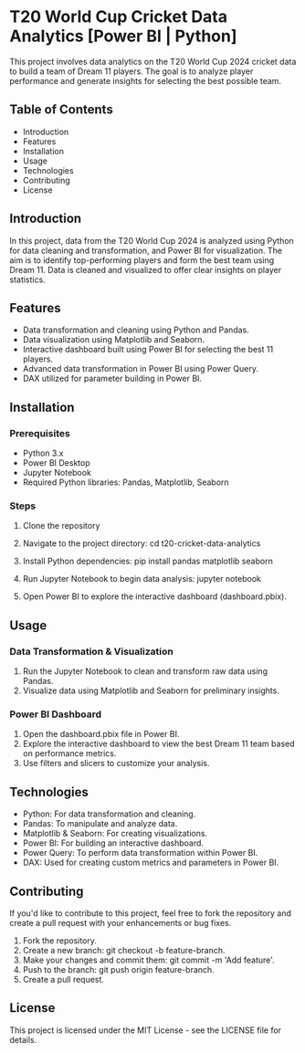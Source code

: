 
# T20 World Cup Cricket Data Analytics [Power BI | Python]

This project involves data analytics on the T20 World Cup 2024 cricket data to build a team of Dream 11 players. The goal is to analyze player performance and generate insights for selecting the best possible team.

## Table of Contents

- Introduction
- Features
- Installation
- Usage
- Technologies
- Contributing
- License


## Introduction

In this project, data from the T20 World Cup 2024 is analyzed using Python for data cleaning and transformation, and Power BI for visualization. The aim is to identify top-performing players and form the best team using Dream 11. Data is cleaned and visualized to offer clear insights on player statistics.

## Features

- Data transformation and cleaning using Python and Pandas.
- Data visualization using Matplotlib and Seaborn.
- Interactive dashboard built using Power BI for selecting the best 11 players.
- Advanced data transformation in Power BI using Power Query.
- DAX utilized for parameter building in Power BI.

## Installation

### Prerequisites

- Python 3.x
- Power BI Desktop
- Jupyter Notebook
- Required Python libraries: Pandas, Matplotlib, Seaborn

### Steps

1. Clone the repository
2. Navigate to the project directory:
cd t20-cricket-data-analytics

3. Install Python dependencies:
pip install pandas matplotlib seaborn

4. Run Jupyter Notebook to begin data analysis:
jupyter notebook

5. Open Power BI to explore the interactive dashboard (dashboard.pbix).

## Usage

### Data Transformation & Visualization

1. Run the Jupyter Notebook to clean and transform raw data using Pandas.
2. Visualize data using Matplotlib and Seaborn for preliminary insights.

### Power BI Dashboard

1. Open the dashboard.pbix file in Power BI.
2. Explore the interactive dashboard to view the best Dream 11 team based on performance metrics.
3. Use filters and slicers to customize your analysis.

## Technologies

- Python: For data transformation and cleaning.
- Pandas: To manipulate and analyze data.
- Matplotlib & Seaborn: For creating visualizations.
- Power BI: For building an interactive dashboard.
- Power Query: To perform data transformation within Power BI.
- DAX: Used for creating custom metrics and parameters in Power BI.

## Contributing

If you'd like to contribute to this project, feel free to fork the repository and create a pull request with your enhancements or bug fixes.

1. Fork the repository.
2. Create a new branch: git checkout -b feature-branch.
3. Make your changes and commit them: git commit -m 'Add feature'.
4. Push to the branch: git push origin feature-branch.
5. Create a pull request.

## License

This project is licensed under the MIT License - see the LICENSE file for details.

